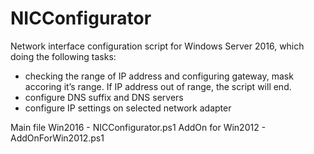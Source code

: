 # NICConfigurator
Network interface configuration script for Windows Server 2016, which doing the following tasks:
- checking the range of IP address and configuring gateway, mask accoring it’s range. If IP address out of range, the script will end.
- configure DNS suffix and DNS servers
- configure IP settings on selected network adapter

Main file Win2016 - NICConfigurator.ps1
AddOn for Win2012 - AddOnForWin2012.ps1
